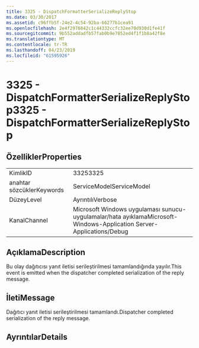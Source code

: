 ```yaml
---
title: 3325 - DispatchFormatterSerializeReplyStop
ms.date: 03/30/2017
ms.assetid: c96ffb5f-24e2-4c54-92ba-66277b1cea91
ms.openlocfilehash: 2e4f2976842c1c44332ccfc32ee70d930d1fe41f
ms.sourcegitcommit: 9b552addadfb57fab0b9e7852ed4f1f1b8a42f8e
ms.translationtype: MT
ms.contentlocale: tr-TR
ms.lasthandoff: 04/23/2019
ms.locfileid: "61595926"
---
```

# <a name="3325---dispatchformatterserializereplystop"></a><span data-ttu-id="c1ea7-102">3325 - DispatchFormatterSerializeReplyStop</span><span class="sxs-lookup"><span data-stu-id="c1ea7-102">3325 - DispatchFormatterSerializeReplyStop</span></span>
## <a name="properties"></a><span data-ttu-id="c1ea7-103">Özellikler</span><span class="sxs-lookup"><span data-stu-id="c1ea7-103">Properties</span></span>  
  
|||  
|-|-|  
|<span data-ttu-id="c1ea7-104">Kimlik</span><span class="sxs-lookup"><span data-stu-id="c1ea7-104">ID</span></span>|<span data-ttu-id="c1ea7-105">3325</span><span class="sxs-lookup"><span data-stu-id="c1ea7-105">3325</span></span>|  
|<span data-ttu-id="c1ea7-106">anahtar sözcükler</span><span class="sxs-lookup"><span data-stu-id="c1ea7-106">Keywords</span></span>|<span data-ttu-id="c1ea7-107">ServiceModel</span><span class="sxs-lookup"><span data-stu-id="c1ea7-107">ServiceModel</span></span>|  
|<span data-ttu-id="c1ea7-108">Düzey</span><span class="sxs-lookup"><span data-stu-id="c1ea7-108">Level</span></span>|<span data-ttu-id="c1ea7-109">Ayrıntılı</span><span class="sxs-lookup"><span data-stu-id="c1ea7-109">Verbose</span></span>|  
|<span data-ttu-id="c1ea7-110">Kanal</span><span class="sxs-lookup"><span data-stu-id="c1ea7-110">Channel</span></span>|<span data-ttu-id="c1ea7-111">Microsoft Windows uygulaması sunucu-uygulamalar/hata ayıklama</span><span class="sxs-lookup"><span data-stu-id="c1ea7-111">Microsoft-Windows-Application Server-Applications/Debug</span></span>|  
  
## <a name="description"></a><span data-ttu-id="c1ea7-112">Açıklama</span><span class="sxs-lookup"><span data-stu-id="c1ea7-112">Description</span></span>  
 <span data-ttu-id="c1ea7-113">Bu olay dağıtıcısı yanıt iletisi serileştirilmesi tamamlandığında yayılır.</span><span class="sxs-lookup"><span data-stu-id="c1ea7-113">This event is emitted when the dispatcher completed serialization of the reply message.</span></span>  
  
## <a name="message"></a><span data-ttu-id="c1ea7-114">İleti</span><span class="sxs-lookup"><span data-stu-id="c1ea7-114">Message</span></span>  
 <span data-ttu-id="c1ea7-115">Dağıtıcı yanıt iletisi serileştirilmesi tamamlandı.</span><span class="sxs-lookup"><span data-stu-id="c1ea7-115">Dispatcher completed serialization of the reply message.</span></span>  
  
## <a name="details"></a><span data-ttu-id="c1ea7-116">Ayrıntılar</span><span class="sxs-lookup"><span data-stu-id="c1ea7-116">Details</span></span>
